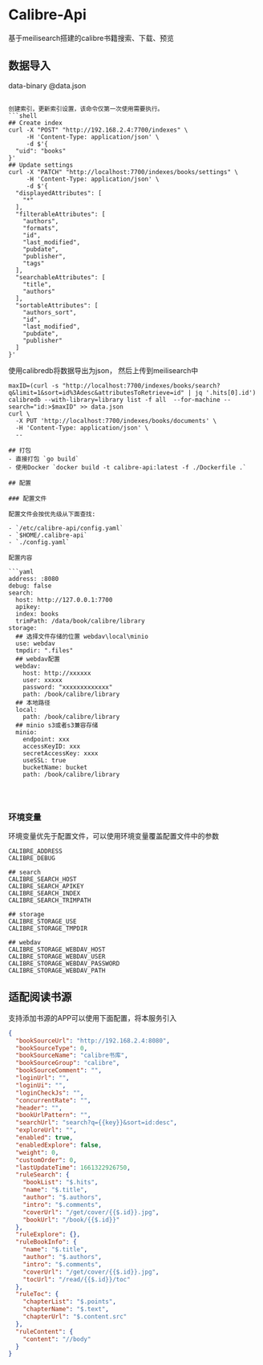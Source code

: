 # Calibre-Api

基于meilisearch搭建的calibre书籍搜索、下载、预览

## 数据导入

data-binary @data.json
```

创建索引，更新索引设置，该命令仅第一次使用需要执行。
```shell
## Create index
curl -X "POST" "http://192.168.2.4:7700/indexes" \
     -H 'Content-Type: application/json' \
     -d $'{
  "uid": "books"
}'
## Update settings
curl -X "PATCH" "http://localhost:7700/indexes/books/settings" \
     -H 'Content-Type: application/json' \
     -d $'{
  "displayedAttributes": [
    "*"
  ],
  "filterableAttributes": [
    "authors",
    "formats",
    "id",
    "last_modified",
    "pubdate",
    "publisher",
    "tags"
  ],
  "searchableAttributes": [
    "title",
    "authors"
  ],
  "sortableAttributes": [
    "authors_sort",
    "id",
    "last_modified",
    "pubdate",
    "publisher"
  ]
}'
```

使用calibredb将数据导出为json，
然后上传到meilisearch中

```shell
maxID=(curl -s "http://localhost:7700/indexes/books/search?q&limit=1&sort=id%3Adesc&attributesToRetrieve=id" | jq '.hits[0].id')
calibredb --with-library=library list -f all  --for-machine --search="id:>$maxID" >> data.json
curl \
  -X PUT 'http://localhost:7700/indexes/books/documents' \
  -H 'Content-Type: application/json' \
  --

## 打包
- 直接打包 `go build`
- 使用Docker `docker build -t calibre-api:latest -f ./Dockerfile .`

## 配置

### 配置文件

配置文件会按优先级从下面查找:

- `/etc/calibre-api/config.yaml`
- `$HOME/.calibre-api`
- `./config.yaml`

配置内容

```yaml
address: :8080
debug: false
search:
  host: http://127.0.0.1:7700
  apikey:
  index: books
  trimPath: /data/book/calibre/library
storage:
  ## 选择文件存储的位置 webdav\local\minio
  use: webdav
  tmpdir: ".files"
  ## webdav配置
  webdav:
    host: http://xxxxxx
    user: xxxxx
    password: "xxxxxxxxxxxxx"
    path: /book/calibre/library
  ## 本地路径
  local:
    path: /book/calibre/library
  ## minio s3或者s3兼容存储
  minio:
    endpoint: xxx
    accessKeyID: xxx
    secretAccessKey: xxxx
    useSSL: true
    bucketName: bucket
    path: /book/calibre/library




```

### 环境变量

环境变量优先于配置文件，可以使用环境变量覆盖配置文件中的参数

```text
CALIBRE_ADDRESS
CALIBRE_DEBUG

## search
CALIBRE_SEARCH_HOST
CALIBRE_SEARCH_APIKEY
CALIBRE_SEARCH_INDEX
CALIBRE_SEARCH_TRIMPATH

## storage
CALIBRE_STORAGE_USE
CALIBRE_STORAGE_TMPDIR

## webdav
CALIBRE_STORAGE_WEBDAV_HOST
CALIBRE_STORAGE_WEBDAV_USER
CALIBRE_STORAGE_WEBDAV_PASSWORD
CALIBRE_STORAGE_WEBDAV_PATH
```

## 适配阅读书源

支持添加书源的APP可以使用下面配置，将本服务引入

```json
{
  "bookSourceUrl": "http://192.168.2.4:8080",
  "bookSourceType": 0,
  "bookSourceName": "calibre书库",
  "bookSourceGroup": "calibre",
  "bookSourceComment": "",
  "loginUrl": "",
  "loginUi": "",
  "loginCheckJs": "",
  "concurrentRate": "",
  "header": "",
  "bookUrlPattern": "",
  "searchUrl": "search?q={{key}}&sort=id:desc",
  "exploreUrl": "",
  "enabled": true,
  "enabledExplore": false,
  "weight": 0,
  "customOrder": 0,
  "lastUpdateTime": 1661322926750,
  "ruleSearch": {
    "bookList": "$.hits",
    "name": "$.title",
    "author": "$.authors",
    "intro": "$.comments",
    "coverUrl": "/get/cover/{{$.id}}.jpg",
    "bookUrl": "/book/{{$.id}}"
  },
  "ruleExplore": {},
  "ruleBookInfo": {
    "name": "$.title",
    "author": "$.authors",
    "intro": "$.comments",
    "coverUrl": "/get/cover/{{$.id}}.jpg",
    "tocUrl": "/read/{{$.id}}/toc"
  },
  "ruleToc": {
    "chapterList": "$.points",
    "chapterName": "$.text",
    "chapterUrl": "$.content.src"
  },
  "ruleContent": {
    "content": "//body"
  }
}
```